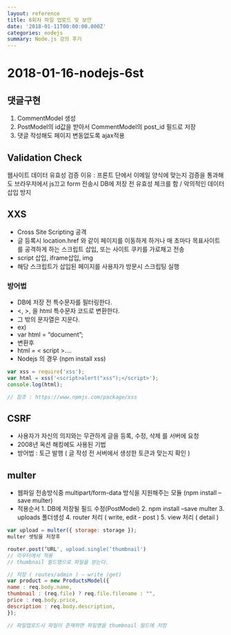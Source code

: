 ```yaml
---
layout: reference
title: 6회차 파일 업로드 및 보안
date: '2018-01-11T00:00:00.000Z'
categories: nodejs
summary: Node.js 강의 후기
---
```


# 2018-01-16-nodejs-6st

## 댓글구현

1. CommentModel 생성
2. PostModel의 id값을 받아서 CommentModel의 post\_id 필드로 저장
3. 댓글 작성해도 페이지 변동없도록 ajax적용

## Validation Check

웹사이트 데이터 유효성 검증 이유 : 프론트 단에서 이메일 양식에 맞는지 검증을 통과해도 브라우저에서 js끄고 form 전송시 DB에 저장 전 유효성 체크를 함 / 악의적인 데이터 삽입 방지

## XXS

* Cross Site Scripting 공격
* 글 등록시 location.href 와 같이 페이지를 이동하게 하거나 매 초마다 목표사이트를 공격하게 하는 스크립트 삽입, 또는 사이트 쿠키를 가로채고 전송
* script 삽입, iframe삽입, img 
* 해당 스크립트가 삽입된 페이지를 사용자가 방문시 스크립팅 실행

### 방어법

* DB에 저장 전 특수문자를 필터링한다.
* &lt;, &gt;, 을 html 특수문자 코드로 변환한다.
* 그 밖의 문자열은 지운다.
* ex\)
* var html = “document”;
* 변환후
* html = &lt; script &gt;….
* Nodejs 의 경우 \(npm install xss\)

```javascript
var xss = require('xss');
var html = xss('<script>alert("xss");</script>');
console.log(html);

// 참조 : https://www.npmjs.com/package/xss
```

## CSRF

* 사용자가 자신의 의지와는 무관하게 글을 등록, 수정, 삭제 를 서버에 요청
* 2008년 옥션 해킹에도 사용된 기법
* 방어법 : 토근 발행 \( 글 작성 전 서버에서 생성한 토큰과 맞는지 확인 \)

## multer

* 웹파일 전송방식중 multipart/form-data 방식을 지원해주는 모듈 \(npm install –save multer\)
* 적용순서 1. DB에 저장될 필드 수정\(PostModel\) 2. npm install –save multer 3. uploads 폴더생성 4. router 처리 \( write, edit - post \) 5. view 처리 \( detail \)

```javascript
var upload = multer({ storage: storage });
multer 셋팅을 저장후

router.post(‘URL', upload.single(‘thumbnail')
// 라우터에서 적용
// thumbnail 필드명으로 파일을 받는다.
```

```javascript
// 저장 ( routes/admin ) – write (get)
var product = new ProductsModel({
name : req.body.name,
thumbnail : (req.file) ? req.file.filename : "",
price : req.body.price,
description : req.body.description,
});

// 파일업로드시 파일이 존재하면 파일명을 thumbnail 필드에 저장
```

